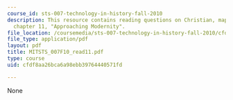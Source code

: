 ```yaml
---
course_id: sts-007-technology-in-history-fall-2010
description: This resource contains reading questions on Christian, maps of time,
  chapter 11, "Approaching Modernity".
file_location: /coursemedia/sts-007-technology-in-history-fall-2010/cfdf8aa26bca6a98ebb39764440571fd_MITSTS_007F10_read11.pdf
file_type: application/pdf
layout: pdf
title: MITSTS_007F10_read11.pdf
type: course
uid: cfdf8aa26bca6a98ebb39764440571fd

---
```

None